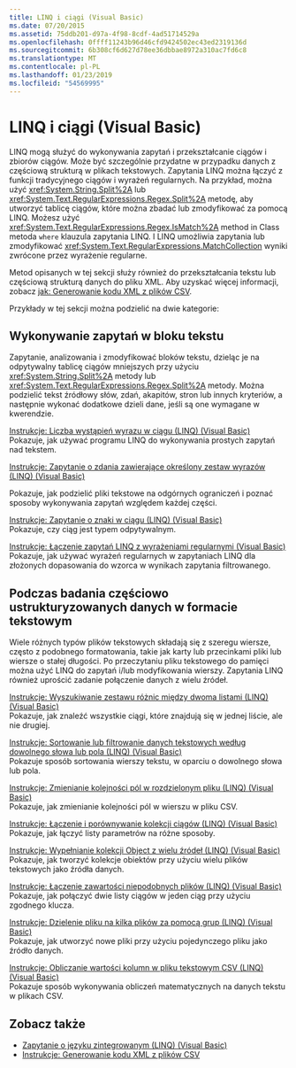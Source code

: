 ```yaml
---
title: LINQ i ciągi (Visual Basic)
ms.date: 07/20/2015
ms.assetid: 75ddb201-d97a-4f98-8cdf-4ad51714529a
ms.openlocfilehash: 0ffff11243b96d46cfd9424502ec43ed2319136d
ms.sourcegitcommit: 6b308cf6d627d78ee36dbbae8972a310ac7fd6c8
ms.translationtype: MT
ms.contentlocale: pl-PL
ms.lasthandoff: 01/23/2019
ms.locfileid: "54569995"
---
```

# <a name="linq-and-strings-visual-basic"></a>LINQ i ciągi (Visual Basic)
LINQ mogą służyć do wykonywania zapytań i przekształcanie ciągów i zbiorów ciągów. Może być szczególnie przydatne w przypadku danych z częściową strukturą w plikach tekstowych. Zapytania LINQ można łączyć z funkcji tradycyjnego ciągów i wyrażeń regularnych. Na przykład, można użyć <xref:System.String.Split%2A> lub <xref:System.Text.RegularExpressions.Regex.Split%2A> metodę, aby utworzyć tablicę ciągów, które można zbadać lub zmodyfikować za pomocą LINQ. Możesz użyć <xref:System.Text.RegularExpressions.Regex.IsMatch%2A> method in Class metoda `where` klauzula zapytania LINQ. I LINQ umożliwia zapytania lub zmodyfikować <xref:System.Text.RegularExpressions.MatchCollection> wyniki zwrócone przez wyrażenie regularne.  
  
 Metod opisanych w tej sekcji służy również do przekształcania tekstu lub częściową strukturą danych do pliku XML. Aby uzyskać więcej informacji, zobacz [jak: Generowanie kodu XML z plików CSV](how-to-generate-xml-from-csv-files.md).  
  
 Przykłady w tej sekcji można podzielić na dwie kategorie:  
  
## <a name="querying-a-block-of-text"></a>Wykonywanie zapytań w bloku tekstu  
 Zapytanie, analizowania i zmodyfikować bloków tekstu, dzieląc je na odpytywalny tablicę ciągów mniejszych przy użyciu <xref:System.String.Split%2A> metody lub <xref:System.Text.RegularExpressions.Regex.Split%2A> metody. Można podzielić tekst źródłowy słów, zdań, akapitów, stron lub innych kryteriów, a następnie wykonać dodatkowe dzieli dane, jeśli są one wymagane w kwerendzie.  
  
 [Instrukcje: Liczba wystąpień wyrazu w ciągu (LINQ) (Visual Basic)](how-to-count-occurrences-of-a-word-in-a-string-linq.md)  
 Pokazuje, jak używać programu LINQ do wykonywania prostych zapytań nad tekstem.  
  
 [Instrukcje: Zapytanie o zdania zawierające określony zestaw wyrazów (LINQ) (Visual Basic)](how-to-query-for-sentences-that-contain-a-specified-set-of-words.md)

 Pokazuje, jak podzielić pliki tekstowe na odgórnych ograniczeń i poznać sposoby wykonywania zapytań względem każdej części.  
  
 [Instrukcje: Zapytanie o znaki w ciągu (LINQ) (Visual Basic)](how-to-query-for-characters-in-a-string-linq.md)  
 Pokazuje, czy ciąg jest typem odpytywalnym.  
  
 [Instrukcje: Łączenie zapytań LINQ z wyrażeniami regularnymi (Visual Basic)](how-to-combine-linq-queries-with-regular-expressions.md)  
 Pokazuje, jak używać wyrażeń regularnych w zapytaniach LINQ dla złożonych dopasowania do wzorca w wynikach zapytania filtrowanego.  
  
## <a name="querying-semi-structured-data-in-text-format"></a>Podczas badania częściowo ustrukturyzowanych danych w formacie tekstowym  
 Wiele różnych typów plików tekstowych składają się z szeregu wiersze, często z podobnego formatowania, takie jak karty lub przecinkami pliki lub wiersze o stałej długości. Po przeczytaniu pliku tekstowego do pamięci można użyć LINQ do zapytań i/lub modyfikowania wierszy. Zapytania LINQ również uprościć zadanie połączenie danych z wielu źródeł.  
  
 [Instrukcje: Wyszukiwanie zestawu różnic między dwoma listami (LINQ) (Visual Basic)](how-to-find-the-set-difference-between-two-lists-linq.md)  
 Pokazuje, jak znaleźć wszystkie ciągi, które znajdują się w jednej liście, ale nie drugiej.  
  
 [Instrukcje: Sortowanie lub filtrowanie danych tekstowych według dowolnego słowa lub pola (LINQ) (Visual Basic)](how-to-sort-or-filter-text-data-by-any-word-or-field-linq.md)  
 Pokazuje sposób sortowania wierszy tekstu, w oparciu o dowolnego słowa lub pola.  
  
 [Instrukcje: Zmienianie kolejności pól w rozdzielonym pliku (LINQ) (Visual Basic)](how-to-reorder-the-fields-of-a-delimited-file.md)  
 Pokazuje, jak zmienianie kolejności pól w wierszu w pliku CSV.  
  
 [Instrukcje: Łączenie i porównywanie kolekcji ciągów (LINQ) (Visual Basic)](how-to-combine-and-compare-string-collections-linq.md)  
 Pokazuje, jak łączyć listy parametrów na różne sposoby.  
  
 [Instrukcje: Wypełnianie kolekcji Object z wielu źródeł (LINQ) (Visual Basic)](how-to-populate-object-collections-from-multiple-sources-linq.md)  
 Pokazuje, jak tworzyć kolekcje obiektów przy użyciu wielu plików tekstowych jako źródła danych.  
  
 [Instrukcje: Łączenie zawartości niepodobnych plików (LINQ) (Visual Basic)](how-to-join-content-from-dissimilar-files-linq.md)  
 Pokazuje, jak połączyć dwie listy ciągów w jeden ciąg przy użyciu zgodnego klucza.  
  
 [Instrukcje: Dzielenie pliku na kilka plików za pomocą grup (LINQ) (Visual Basic)](how-to-split-a-file-into-many-files-by-using-groups-linq.md)  
 Pokazuje, jak utworzyć nowe pliki przy użyciu pojedynczego pliku jako źródło danych.  
  
 [Instrukcje: Obliczanie wartości kolumn w pliku tekstowym CSV (LINQ) (Visual Basic)](how-to-compute-column-values-in-a-csv-text-file-linq.md)  
 Pokazuje sposób wykonywania obliczeń matematycznych na danych tekstu w plikach CSV.  
  
## <a name="see-also"></a>Zobacz także
- [Zapytanie o języku zintegrowanym (LINQ) (Visual Basic)](index.md)
- [Instrukcje: Generowanie kodu XML z plików CSV](how-to-generate-xml-from-csv-files.md)
